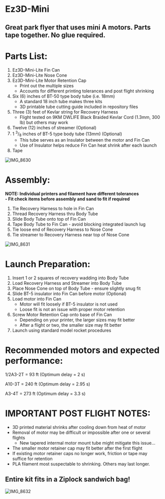 # Ez3D-Mini
## Great park flyer that uses mini A motors. Parts tape together. No glue required. 

# Parts List:
1. Ez3D-Mini-Lite Fin Can
2. Ez3D-Mini-Lite  Nose Cone
3. Ez3D-Mini-Lite  Motor Retention Cap
   - Print out the multiple sizes
   - Accounts for different printing tolerances and post flight shrinking 
4. Six (6) inches of BT-50 type body tube (i.e. 18mm)
   - A standard 18 inch tube makes three kits
   - 3D printable tube cutting guide included in repository files
5. Three (3) feet of Kevlar string for Recovery Harness
   - Flight tested on 9KM DWLIFE Black Braided Kevlar Cord (1.3mm, 300 lb) but others may work
6. Twelve (12) inches of streamer (Optional)
7. 1 <sup>3</sup>/<sub>8</sub> inches of BT-5 type body tube (13mm) (Optional)
    - This tube serves as an Insulator between the motor and Fin Can
    - Use of Insulator helps reduce Fin Can heat shrink after each launch
8. Tape

![IMG_8630](https://github.com/user-attachments/assets/f9ae94c9-5d4c-404a-957a-ee56761a1d3d)


# Assembly: 

**NOTE: Individual printers and filament have different tolerances** <br />
**- Fit check items before assembly and sand to fit if required**
     
1. Tie Recovery Harness to hole in Fin Can
2. Thread Recovery Harness thru Body Tube
3. Slide Body Tube onto top of Fin Can
4. Tape Body Tube to Fin Can - avoid blocking integrated launch lug
5. Tie loose end of Recovery Harness to Nose Cone
6. Tie streamer to Recovery Harness near top of Nose Cone

![IMG_8631](https://github.com/user-attachments/assets/58287e29-104e-4233-98d7-ca3a119b4274)


# Launch Preparation:
1. Insert 1 or 2 squares of recovery wadding into Body Tube
2. Load Recovery Harness and Streamer into Body Tube
3. Place Nose Cone on top of Body Tube - ensure slightly snug fit
4. Slide BT-5 insulator into Fin Can before motor (Optional)
5. Load motor into Fin Can
    - Motor will fit loosely if BT-5 insulator is not used
    - Loose fit is not an issue with proper motor retention
6. Screw Motor Retention Cap onto base of Fin Can
   - Depending on your printer, the larger sizes may fit better
   - After a flight or two, the smaller size may fit better
7. Launch using standard model rocket procedures


# Recommended motors and expected performance: 



1/2A3-2T   = 93 ft  (Optimum delay = 2 s)

A10-3T      = 240 ft (Optimum delay = 2.95 s)

A3-4T       = 273 ft (Optimum delay = 3.3 s)


# IMPORTANT POST FLIGHT NOTES:
- 3D printed material shrinks after cooling down from heat of motor
- Removal of motor may be difficult or impossible after one or several flights
     - New tapered intermal motor mount tube might mitigate this issue...
- The smaller motor retainer cap may fit better after the first flight
- If existing motor retainer caps no longer work, friction or tape may suffice for retention
- PLA filament most suspectable to shrinking. Others may last longer.

## Entire kit fits in a Ziplock sandwich bag!


![IMG_8632](https://github.com/user-attachments/assets/43ce0496-9851-4677-bde7-5a7cc4c23da1)


